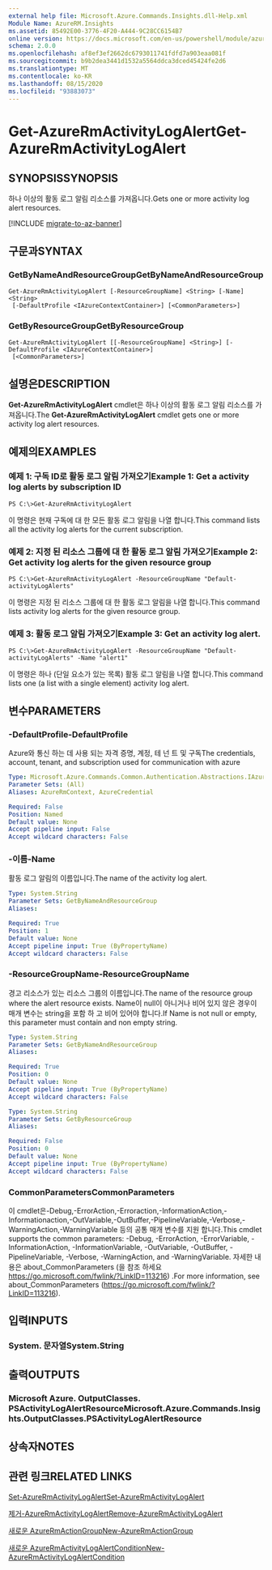 ```yaml
---
external help file: Microsoft.Azure.Commands.Insights.dll-Help.xml
Module Name: AzureRM.Insights
ms.assetid: 85492E00-3776-4F20-A444-9C28CC6154B7
online version: https://docs.microsoft.com/en-us/powershell/module/azurerm.insights/get-azurermactivitylogalert
schema: 2.0.0
ms.openlocfilehash: af8ef3ef2662dc6793011741fdfd7a903eaa081f
ms.sourcegitcommit: b9b2dea3441d1532a5564ddca3dced45424fe2d6
ms.translationtype: MT
ms.contentlocale: ko-KR
ms.lasthandoff: 08/15/2020
ms.locfileid: "93883073"
---
```

# <span data-ttu-id="635b6-101">Get-AzureRmActivityLogAlert</span><span class="sxs-lookup"><span data-stu-id="635b6-101">Get-AzureRmActivityLogAlert</span></span>

## <span data-ttu-id="635b6-102">SYNOPSIS</span><span class="sxs-lookup"><span data-stu-id="635b6-102">SYNOPSIS</span></span>
<span data-ttu-id="635b6-103">하나 이상의 활동 로그 알림 리소스를 가져옵니다.</span><span class="sxs-lookup"><span data-stu-id="635b6-103">Gets one or more activity log alert resources.</span></span>

[!INCLUDE [migrate-to-az-banner](../../includes/migrate-to-az-banner.md)]

## <span data-ttu-id="635b6-104">구문과</span><span class="sxs-lookup"><span data-stu-id="635b6-104">SYNTAX</span></span>

### <span data-ttu-id="635b6-105">GetByNameAndResourceGroup</span><span class="sxs-lookup"><span data-stu-id="635b6-105">GetByNameAndResourceGroup</span></span>
```
Get-AzureRmActivityLogAlert [-ResourceGroupName] <String> [-Name] <String>
 [-DefaultProfile <IAzureContextContainer>] [<CommonParameters>]
```

### <span data-ttu-id="635b6-106">GetByResourceGroup</span><span class="sxs-lookup"><span data-stu-id="635b6-106">GetByResourceGroup</span></span>
```
Get-AzureRmActivityLogAlert [[-ResourceGroupName] <String>] [-DefaultProfile <IAzureContextContainer>]
 [<CommonParameters>]
```

## <span data-ttu-id="635b6-107">설명은</span><span class="sxs-lookup"><span data-stu-id="635b6-107">DESCRIPTION</span></span>
<span data-ttu-id="635b6-108">**Get-AzureRmActivityLogAlert** cmdlet은 하나 이상의 활동 로그 알림 리소스를 가져옵니다.</span><span class="sxs-lookup"><span data-stu-id="635b6-108">The **Get-AzureRmActivityLogAlert** cmdlet gets one or more activity log alert resources.</span></span>

## <span data-ttu-id="635b6-109">예제의</span><span class="sxs-lookup"><span data-stu-id="635b6-109">EXAMPLES</span></span>

### <span data-ttu-id="635b6-110">예제 1: 구독 ID로 활동 로그 알림 가져오기</span><span class="sxs-lookup"><span data-stu-id="635b6-110">Example 1: Get a activity log alerts by subscription ID</span></span>
```
PS C:\>Get-AzureRmActivityLogAlert
```

<span data-ttu-id="635b6-111">이 명령은 현재 구독에 대 한 모든 활동 로그 알림을 나열 합니다.</span><span class="sxs-lookup"><span data-stu-id="635b6-111">This command lists all the activity log alerts for the current subscription.</span></span>

### <span data-ttu-id="635b6-112">예제 2: 지정 된 리소스 그룹에 대 한 활동 로그 알림 가져오기</span><span class="sxs-lookup"><span data-stu-id="635b6-112">Example 2: Get activity log alerts for the given resource group</span></span>
```
PS C:\>Get-AzureRmActivityLogAlert -ResourceGroupName "Default-activityLogAlerts"
```

<span data-ttu-id="635b6-113">이 명령은 지정 된 리소스 그룹에 대 한 활동 로그 알림을 나열 합니다.</span><span class="sxs-lookup"><span data-stu-id="635b6-113">This command lists activity log alerts for the given resource group.</span></span>

### <span data-ttu-id="635b6-114">예제 3: 활동 로그 알림 가져오기</span><span class="sxs-lookup"><span data-stu-id="635b6-114">Example 3: Get an activity log alert.</span></span>
```
PS C:\>Get-AzureRmActivityLogAlert -ResourceGroupName "Default-activityLogAlerts" -Name "alert1"
```

<span data-ttu-id="635b6-115">이 명령은 하나 (단일 요소가 있는 목록) 활동 로그 알림을 나열 합니다.</span><span class="sxs-lookup"><span data-stu-id="635b6-115">This command lists one (a list with a single element) activity log alert.</span></span>

## <span data-ttu-id="635b6-116">변수</span><span class="sxs-lookup"><span data-stu-id="635b6-116">PARAMETERS</span></span>

### <span data-ttu-id="635b6-117">-DefaultProfile</span><span class="sxs-lookup"><span data-stu-id="635b6-117">-DefaultProfile</span></span>
<span data-ttu-id="635b6-118">Azure와 통신 하는 데 사용 되는 자격 증명, 계정, 테 넌 트 및 구독</span><span class="sxs-lookup"><span data-stu-id="635b6-118">The credentials, account, tenant, and subscription used for communication with azure</span></span>

```yaml
Type: Microsoft.Azure.Commands.Common.Authentication.Abstractions.IAzureContextContainer
Parameter Sets: (All)
Aliases: AzureRmContext, AzureCredential

Required: False
Position: Named
Default value: None
Accept pipeline input: False
Accept wildcard characters: False
```

### <span data-ttu-id="635b6-119">-이름</span><span class="sxs-lookup"><span data-stu-id="635b6-119">-Name</span></span>
<span data-ttu-id="635b6-120">활동 로그 알림의 이름입니다.</span><span class="sxs-lookup"><span data-stu-id="635b6-120">The name of the activity log alert.</span></span>

```yaml
Type: System.String
Parameter Sets: GetByNameAndResourceGroup
Aliases:

Required: True
Position: 1
Default value: None
Accept pipeline input: True (ByPropertyName)
Accept wildcard characters: False
```

### <span data-ttu-id="635b6-121">-ResourceGroupName</span><span class="sxs-lookup"><span data-stu-id="635b6-121">-ResourceGroupName</span></span>
<span data-ttu-id="635b6-122">경고 리소스가 있는 리소스 그룹의 이름입니다.</span><span class="sxs-lookup"><span data-stu-id="635b6-122">The name of the resource group where the alert resource exists.</span></span>
<span data-ttu-id="635b6-123">Name이 null이 아니거나 비어 있지 않은 경우이 매개 변수는 string을 포함 하 고 비어 있어야 합니다.</span><span class="sxs-lookup"><span data-stu-id="635b6-123">If Name is not null or empty, this parameter must contain and non empty string.</span></span>

```yaml
Type: System.String
Parameter Sets: GetByNameAndResourceGroup
Aliases:

Required: True
Position: 0
Default value: None
Accept pipeline input: True (ByPropertyName)
Accept wildcard characters: False
```

```yaml
Type: System.String
Parameter Sets: GetByResourceGroup
Aliases:

Required: False
Position: 0
Default value: None
Accept pipeline input: True (ByPropertyName)
Accept wildcard characters: False
```

### <span data-ttu-id="635b6-124">CommonParameters</span><span class="sxs-lookup"><span data-stu-id="635b6-124">CommonParameters</span></span>
<span data-ttu-id="635b6-125">이 cmdlet은-Debug,-ErrorAction,-Erroraction,-InformationAction,-Informationaction,-OutVariable,-OutBuffer,-PipelineVariable,-Verbose,-WarningAction,-WarningVariable 등의 공통 매개 변수를 지원 합니다.</span><span class="sxs-lookup"><span data-stu-id="635b6-125">This cmdlet supports the common parameters: -Debug, -ErrorAction, -ErrorVariable, -InformationAction, -InformationVariable, -OutVariable, -OutBuffer, -PipelineVariable, -Verbose, -WarningAction, and -WarningVariable.</span></span> <span data-ttu-id="635b6-126">자세한 내용은 about_CommonParameters (을 참조 하세요 https://go.microsoft.com/fwlink/?LinkID=113216) .</span><span class="sxs-lookup"><span data-stu-id="635b6-126">For more information, see about_CommonParameters (https://go.microsoft.com/fwlink/?LinkID=113216).</span></span>

## <span data-ttu-id="635b6-127">입력</span><span class="sxs-lookup"><span data-stu-id="635b6-127">INPUTS</span></span>

### <span data-ttu-id="635b6-128">System. 문자열</span><span class="sxs-lookup"><span data-stu-id="635b6-128">System.String</span></span>

## <span data-ttu-id="635b6-129">출력</span><span class="sxs-lookup"><span data-stu-id="635b6-129">OUTPUTS</span></span>

### <span data-ttu-id="635b6-130">Microsoft Azure. OutputClasses. PSActivityLogAlertResource</span><span class="sxs-lookup"><span data-stu-id="635b6-130">Microsoft.Azure.Commands.Insights.OutputClasses.PSActivityLogAlertResource</span></span>

## <span data-ttu-id="635b6-131">상속자</span><span class="sxs-lookup"><span data-stu-id="635b6-131">NOTES</span></span>

## <span data-ttu-id="635b6-132">관련 링크</span><span class="sxs-lookup"><span data-stu-id="635b6-132">RELATED LINKS</span></span>

[<span data-ttu-id="635b6-133">Set-AzureRmActivityLogAlert</span><span class="sxs-lookup"><span data-stu-id="635b6-133">Set-AzureRmActivityLogAlert</span></span>](./Set-AzureRmActivityLogAlert.md)



[<span data-ttu-id="635b6-134">제거-AzureRmActivityLogAlert</span><span class="sxs-lookup"><span data-stu-id="635b6-134">Remove-AzureRmActivityLogAlert</span></span>](./Remove-AzureRmActivityLogAlert.md)

[<span data-ttu-id="635b6-135">새로운 AzureRmActionGroup</span><span class="sxs-lookup"><span data-stu-id="635b6-135">New-AzureRmActionGroup</span></span>](./New-AzureRmActionGroup.md)

[<span data-ttu-id="635b6-136">새로운 AzureRmActivityLogAlertCondition</span><span class="sxs-lookup"><span data-stu-id="635b6-136">New-AzureRmActivityLogAlertCondition</span></span>](./Get-AzureRmActivityLogAlertCondition.md)
